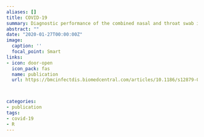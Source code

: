 ```yaml
---
aliases: []
title: COVID-19 
summary: Diagnostic performance of the combined nasal and throat swab in patients admitted to hospital with suspected COVID-19
abstract: ""
date: "2020-01-27T00:00:00Z"
image:
  caption: ''
  focal_point: Smart
links:
- icon: door-open
  icon_pack: fas
  name: publication
  url: https://bmcinfectdis.biomedcentral.com/articles/10.1186/s12879-021-05976-1



categories:
- publication
tags:
- covid-19
- R
---
```


